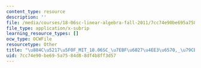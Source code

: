 ```yaml
---
content_type: resource
description: ''
file: /media/courses/18-06sc-linear-algebra-fall-2011/7cc74e90be695a7584d88df4b8ff3d57_884c52175f0f_MIT_18.06SC_7ebf60274ee36570-_79cb_2011.vtt
file_type: application/x-subrip
learning_resource_types: []
ocw_type: OCWFile
resourcetype: Other
title: "\u884C\u5217\u5F0F_MIT_18.06SC_\u7EBF\u6027\u4EE3\u6570,_\u79CB_2011.srt"
uid: 7cc74e90-be69-5a75-84d8-8df4b8ff3d57
---
```

